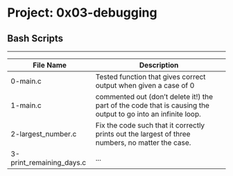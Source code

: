 # Project: 0x03-debugging
## Bash Scripts
---
|File Name|Description|
|-----------|-----------|
|0-main.c| Tested function that gives correct output when given a case of 0|
|1-main.c|commented out (don’t delete it!) the part of the code that is causing the output to go into an infinite loop.
|2-largest_number.c| Fix the code such that it correctly prints out the largest of three numbers, no matter the case.
|3-print_remaining_days.c|...|
